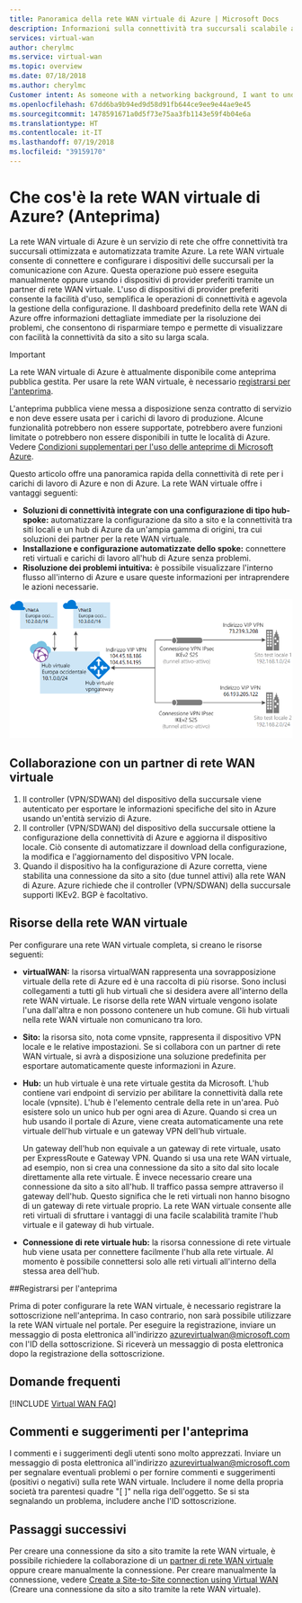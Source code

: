 ```yaml
---
title: Panoramica della rete WAN virtuale di Azure | Microsoft Docs
description: Informazioni sulla connettività tra succursali scalabile automatizzata della rete WAN virtuale.
services: virtual-wan
author: cherylmc
ms.service: virtual-wan
ms.topic: overview
ms.date: 07/18/2018
ms.author: cherylmc
Customer intent: As someone with a networking background, I want to understand what Virtual WAN is and if it is the right choice for my Azure network.
ms.openlocfilehash: 67dd6ba9b94ed9d58d91fb644ce9ee9e44ae9e45
ms.sourcegitcommit: 1478591671a0d5f73e75aa3fb1143e59f4b04e6a
ms.translationtype: HT
ms.contentlocale: it-IT
ms.lasthandoff: 07/19/2018
ms.locfileid: "39159170"
---
```

# <a name="what-is-azure-virtual-wan-preview"></a>Che cos'è la rete WAN virtuale di Azure? (Anteprima)

La rete WAN virtuale di Azure è un servizio di rete che offre connettività tra succursali ottimizzata e automatizzata tramite Azure. La rete WAN virtuale consente di connettere e configurare i dispositivi delle succursali per la comunicazione con Azure. Questa operazione può essere eseguita manualmente oppure usando i dispositivi di provider preferiti tramite un partner di rete WAN virtuale. L'uso di dispositivi di provider preferiti consente la facilità d'uso, semplifica le operazioni di connettività e agevola la gestione della configurazione. Il dashboard predefinito della rete WAN di Azure offre informazioni dettagliate immediate per la risoluzione dei problemi, che consentono di risparmiare tempo e permette di visualizzare con facilità la connettività da sito a sito su larga scala.

> [!IMPORTANT]
> La rete WAN virtuale di Azure è attualmente disponibile come anteprima pubblica gestita. Per usare la rete WAN virtuale, è necessario [registrarsi per l'anteprima](#enroll).
>
> L'anteprima pubblica viene messa a disposizione senza contratto di servizio e non deve essere usata per i carichi di lavoro di produzione. Alcune funzionalità potrebbero non essere supportate, potrebbero avere funzioni limitate o potrebbero non essere disponibili in tutte le località di Azure. Vedere [Condizioni supplementari per l'uso delle anteprime di Microsoft Azure](https://azure.microsoft.com/support/legal/preview-supplemental-terms/).

Questo articolo offre una panoramica rapida della connettività di rete per i carichi di lavoro di Azure e non di Azure. La rete WAN virtuale offre i vantaggi seguenti:

* **Soluzioni di connettività integrate con una configurazione di tipo hub-spoke:** automatizzare la configurazione da sito a sito e la connettività tra siti locali e un hub di Azure da un'ampia gamma di origini, tra cui soluzioni dei partner per la rete WAN virtuale.
* **Installazione e configurazione automatizzate dello spoke:** connettere reti virtuali e carichi di lavoro all'hub di Azure senza problemi.
* **Risoluzione dei problemi intuitiva:** è possibile visualizzare l'interno flusso all'interno di Azure e usare queste informazioni per intraprendere le azioni necessarie.

![Diagramma della rete WAN virtuale](./media/virtual-wan-about/virtualwan.png)

## <a name="vendor"></a>Collaborazione con un partner di rete WAN virtuale

1. Il controller (VPN/SDWAN) del dispositivo della succursale viene autenticato per esportare le informazioni specifiche del sito in Azure usando un'entità servizio di Azure.
2. Il controller (VPN/SDWAN) del dispositivo della succursale ottiene la configurazione della connettività di Azure e aggiorna il dispositivo locale. Ciò consente di automatizzare il download della configurazione, la modifica e l'aggiornamento del dispositivo VPN locale.
3. Quando il dispositivo ha la configurazione di Azure corretta, viene stabilita una connessione da sito a sito (due tunnel attivi) alla rete WAN di Azure. Azure richiede che il controller (VPN/SDWAN) della succursale supporti IKEv2. BGP è facoltativo.

## <a name="resources"></a>Risorse della rete WAN virtuale

Per configurare una rete WAN virtuale completa, si creano le risorse seguenti:

* **virtualWAN:** la risorsa virtualWAN rappresenta una sovrapposizione virtuale della rete di Azure ed è una raccolta di più risorse. Sono inclusi collegamenti a tutti gli hub virtuali che si desidera avere all'interno della rete WAN virtuale. Le risorse della rete WAN virtuale vengono isolate l'una dall'altra e non possono contenere un hub comune. Gli hub virtuali nella rete WAN virtuale non comunicano tra loro.

* **Sito:** la risorsa sito, nota come vpnsite, rappresenta il dispositivo VPN locale e le relative impostazioni. Se si collabora con un partner di rete WAN virtuale, si avrà a disposizione una soluzione predefinita per esportare automaticamente queste informazioni in Azure.

* **Hub:** un hub virtuale è una rete virtuale gestita da Microsoft. L'hub contiene vari endpoint di servizio per abilitare la connettività dalla rete locale (vpnsite). L'hub è l'elemento centrale della rete in un'area. Può esistere solo un unico hub per ogni area di Azure. Quando si crea un hub usando il portale di Azure, viene creata automaticamente una rete virtuale dell'hub virtuale e un gateway VPN dell'hub virtuale.

  Un gateway dell'hub non equivale a un gateway di rete virtuale, usato per ExpressRoute e Gateway VPN. Quando si usa una rete WAN virtuale, ad esempio, non si crea una connessione da sito a sito dal sito locale direttamente alla rete virtuale. È invece necessario creare una connessione da sito a sito all'hub. Il traffico passa sempre attraverso il gateway dell'hub. Questo significa che le reti virtuali non hanno bisogno di un gateway di rete virtuale proprio. La rete WAN virtuale consente alle reti virtuali di sfruttare i vantaggi di una facile scalabilità tramite l'hub virtuale e il gateway di hub virtuale. 

* **Connessione di rete virtuale hub:** la risorsa connessione di rete virtuale hub viene usata per connettere facilmente l'hub alla rete virtuale. Al momento è possibile connettersi solo alle reti virtuali all'interno della stessa area dell'hub.

##<a name="enroll"></a>Registrarsi per l'anteprima

Prima di poter configurare la rete WAN virtuale, è necessario registrare la sottoscrizione nell'anteprima. In caso contrario, non sarà possibile utilizzare la rete WAN virtuale nel portale. Per eseguire la registrazione, inviare un messaggio di posta elettronica all'indirizzo <azurevirtualwan@microsoft.com> con l'ID della sottoscrizione. Si riceverà un messaggio di posta elettronica dopo la registrazione della sottoscrizione.

## <a name="faq"></a>Domande frequenti

[!INCLUDE [Virtual WAN FAQ](../../includes/virtual-wan-faq-include.md)]

## <a name="feedback"></a>Commenti e suggerimenti per l'anteprima

I commenti e i suggerimenti degli utenti sono molto apprezzati. Inviare un messaggio di posta elettronica all'indirizzo <azurevirtualwan@microsoft.com> per segnalare eventuali problemi o per fornire commenti e suggerimenti (positivi o negativi) sulla rete WAN virtuale. Includere il nome della propria società tra parentesi quadre "[ ]" nella riga dell'oggetto. Se si sta segnalando un problema, includere anche l'ID sottoscrizione.

## <a name="next-steps"></a>Passaggi successivi

Per creare una connessione da sito a sito tramite la rete WAN virtuale, è possibile richiedere la collaborazione di un [partner di rete WAN virtuale](https://aka.ms/virtualwan) oppure creare manualmente la connessione. Per creare manualmente la connessione, vedere [Create a Site-to-Site connection using Virtual WAN](virtual-wan-site-to-site-portal.md) (Creare una connessione da sito a sito tramite la rete WAN virtuale).
